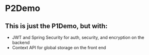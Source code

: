 # P2Demo

## This is just the P1Demo, but with:

- JWT and Spring Security for auth, security, and encryption on the backend
- Context API for global storage on the front end
